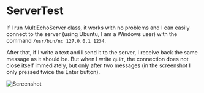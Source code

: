 # ServerTest

If I run MultiEchoServer class, it works with no problems and I can easily connect to the server (using Ubuntu, I am a Windows user) with the command `/usr/bin/nc 127.0.0.1 1234`.

After that, if I write a text and I send it to the server, I receive back the same message as it should be. But when I write `quit`, the connection does not close itself immediately, but only after two messages (in the screenshot I only pressed twice the Enter button).

![Screenshot](https://github.com/fillics/ServerTest/blob/master/Immagine.png)
